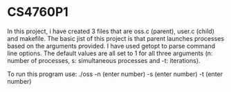 # CS4760P1
In this project, i have created 3 files that are oss.c (parent), user.c (child)  and makefile. The basic jist of this project is that parent launches processes based on the arguments provided. I have used getopt to parse command line options. The default values are all set to 1 for all three arguments (n: number of processes, s: simultaneous processes and -t: iterations). 

To run this program use: 
./oss -n (enter number) -s (enter number) -t (enter number) 
